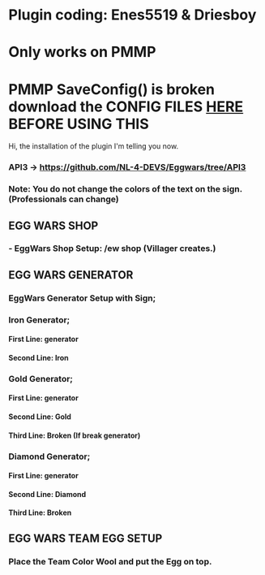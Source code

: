 # Plugin coding: Enes5519 & Driesboy
# Only works on PMMP

# PMMP SaveConfig() is broken download the CONFIG FILES [HERE](https://www.dropbox.com/s/i2vxzhorw81r4hr/Archief.zip?dl=0) BEFORE USING THIS

Hi, the installation of the plugin I'm telling you now.

### API3 -> https://github.com/NL-4-DEVS/Eggwars/tree/API3

### Note: You do not change the colors of the text on the sign. (Professionals can change)

## EGG WARS SHOP
### - EggWars Shop Setup: /ew shop (Villager creates.)

## EGG WARS GENERATOR
### EggWars Generator Setup with Sign;

### Iron Generator;
#### First Line: generator
#### Second Line: Iron

### Gold Generator;
#### First Line: generator
#### Second Line: Gold
#### Third Line: Broken (If break generator)

### Diamond Generator;
#### First Line: generator
#### Second Line: Diamond
#### Third Line: Broken

## EGG WARS TEAM EGG SETUP
### Place the Team Color Wool and put the Egg on top.
